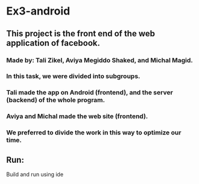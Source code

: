 # Ex3-android
## This project is the front end of the web application of facebook.

### Made by: Tali Zikel, Aviya Megiddo Shaked, and Michal Magid.

### In this task, we were divided into subgroups.
### Tali made the app on Android (frontend), and the server (backend) of the whole program.
### Aviya and Michal made the web site (frontend).
### We preferred to divide the work in this way to optimize our time.
## Run:
Build and run using ide

